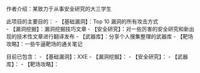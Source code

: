 作者介绍：某致力于从事安全研究的大三学生

此项目的主要目的：
       - 【基础漏洞】：Top 10 漏洞的所有攻击方式  
       - 【漏洞挖掘】：漏洞挖掘技巧文章
       - 【安全研究】：对一些厉害的安全研究和新出现的技术性文章进行翻译发布
       - 【武器库】：分享个人搜集整理的武器库
       - 【靶场攻略】：一些牛逼靶场的通关笔记

目前已包含：
       - 【基础漏洞】：XXE
       - 【漏洞挖掘】：
       - 【安全研究】：
       - 【武器库】：
       - 【靶场攻略】：
